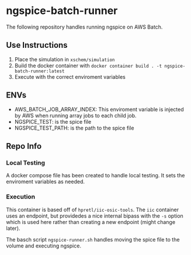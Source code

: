 # ngspice-batch-runner
The following repository handles running ngspice on AWS Batch.

## Use Instructions
1. Place the simulation in `xschem/simulation`
2. Build the docker container with `docker container build . -t ngspice-batch-runner:latest`
3. Execute with the correct enviroment variables

## ENVs
- AWS_BATCH_JOB_ARRAY_INDEX: This enviroment variable is injected by AWS when running array jobs to each child job. 
- NGSPICE_TEST: is the spice file
- NGSPICE_TEST_PATH: is the path to the spice file


## Repo Info
### Local Testing
A docker compose file has been created to handle local testing. It sets the enviroment variables as needed. 

### Execution
This container is based off of `hpretl/iic-osic-tools`. The `iic` container uses an endpoint, but providedes a nice internal bipass with the `-s` option which is used here rather than creating a new endpoint (might change later). 

The basch script `ngspice-runner.sh` handles moving the spice file to the volume and executing ngspice. 


